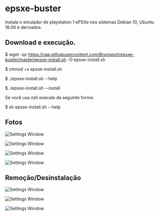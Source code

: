 # epsxe-buster
Instala o emulador de playstation 1 ePSXe nos sistemas Debian 10, Ubuntu 18.04 e derivados.

## Download e execução.
 $ wget -qc https://raw.githubusercontent.com/Brunopvh/epsxe-buster/master/epsxe-install.sh -O epsxe-install.sh
 
 $ chmod +x epsxe-install.sh
 
 $ ./epsxe-install.sh --help
 
 $ ./epsxe-install.sh --install
 
 Se você usa zsh execute da seguinte forma:
 
 $ sh epsxe-install.sh --help
 
 
 ## Fotos

![Settings Window](https://raw.github.com/Brunopvh/epsxe-buster/master/screens/03.png)

![Settings Window](https://raw.github.com/Brunopvh/epsxe-buster/master/screens/05.png)

![Settings Window](https://raw.github.com/Brunopvh/epsxe-buster/master/screens/06.png)

![Settings Window](https://raw.github.com/Brunopvh/epsxe-buster/master/screens/07.png)

## Remoção/Desinstalação

![Settings Window](https://raw.github.com/Brunopvh/epsxe-buster/master/screens/remove-screens/01.png)

![Settings Window](https://raw.github.com/Brunopvh/epsxe-buster/master/screens/remove-screens/02.png)

![Settings Window](https://raw.github.com/Brunopvh/epsxe-buster/master/screens/remove-screens/04.png)
